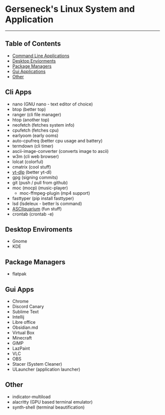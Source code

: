 # Gerseneck's Linux System and Application
---

## Table of Contents
- [Command Line Applications](#cli-apps)
- [Desktop Enviorments](#desktop-enviroments)
- [Package Managers](#package-managers)
- [Gui Applications](#gui-apps)
- [Other](#other)

## Cli Apps
- nano (GNU nano - text editor of choice)
- btop (better top)
- ranger (cli file manager)
- htop (another top)
- neofetch (fetches system info)
- cpufetch (fetches cpu)
- earlyoom (early ooms)
- auto-cpufreq (better cpu usage and battery)
- termdown (cli timer)
- ascii-image-converter (converts image to ascii)
- w3m (cli web browser)
- lolcat (colorful)
- cmatrix (cool stuff)
- [yt-dlp](https://github.com/yt-dlp/yt-dlp) (better yt-dl)
- gpg (signing commits)
- git (push / pull from github)
- moc (mocp) (music-player)
	- moc-ffmpeg-plugin (mp4 support)
- fasttyper (pip install fasttyper)
- lsd (lsdeleux - better ls command)
- [ASCIIquarium](https://github.com/cmatsuoka/asciiquarium) (fun stuff)
- crontab (crontab -e)

## Desktop Enviroments
- Gnome
- KDE

## Package Managers
- flatpak

## Gui Apps
- Chrome
- Discord Canary
- Sublime Text
- Intellij
- Libre office
- Obsidian.md
- Virtual Box
- Minecraft
- GIMP
- LazPaint
- VLC
- OBS
- Stacer (System Cleaner)
- ULauncher (application launcher)

## Other
- indicator-multiload 
- alacritty (GPU based terminal emulator)
- synth-shell (terminal beautification)
